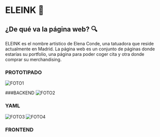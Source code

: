 # ELEINK 💉

## ¿De qué va la página web? 🔍
ELEINK  es el nombre artístico de Elena Conde, una tatuadora que reside actualmente en Madrid. 
La página web es un conjunto de páginas donde estarías su portfolio, una página para poder coger cita y otra donde comprar su merchandising.

### PROTOTIPADO
![FOTO1](recursos/UML.JPG)

###BACKEND
![FOTO2](recursos/UML.JPG)

### YAML
![FOTO3](public/assets/images/yalm.JPG)
![FOTO4](public/assets/images/yalm2.JPG)

### FRONTEND
